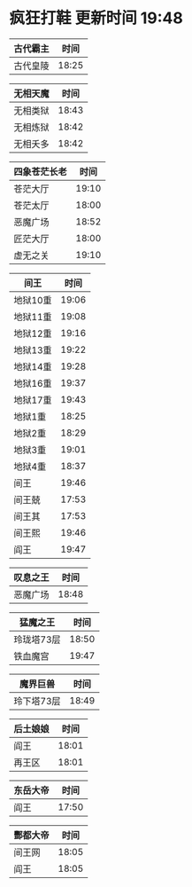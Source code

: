 # 疯狂打鞋 更新时间 19:48

| 古代霸主   | 时间    |
|--------|-------|
| 古代皇陵 | 18:25 |

| 无相天魔   | 时间    |
|--------|-------|
| 无相类狱 | 18:43 |
| 无相炼狱 | 18:42 |
| 无相夭多 | 18:42 |

| 四象苍茫长老   | 时间    |
|--------|-------|
| 苍茫大厅 | 19:10 |
| 苍茫太厅 | 18:00 |
| 恶魔广场 | 18:52 |
| 匠茫大厅 | 18:00 |
| 虚无之关 | 19:10 |

| 间王   | 时间    |
|--------|-------|
| 地狱10重 | 19:06 |
| 地狱11重 | 19:08 |
| 地狱12重 | 19:16 |
| 地狱13重 | 19:22 |
| 地狱14重 | 19:28 |
| 地狱16重 | 19:37 |
| 地狱17重 | 19:43 |
| 地狱1重 | 18:25 |
| 地狱2重 | 18:29 |
| 地狱3重 | 19:01 |
| 地狱4重 | 18:37 |
| 间王 | 19:46 |
| 间王兢 | 17:53 |
| 间王其 | 17:53 |
| 间王熙 | 19:46 |
| 阎王 | 19:47 |

| 叹息之王   | 时间    |
|--------|-------|
| 恶魔广场 | 18:48 |

| 猛魔之王   | 时间    |
|--------|-------|
| 玲珑塔73层 | 18:50 |
| 铁血魔宫 | 19:47 |

| 魔界巨兽   | 时间    |
|--------|-------|
| 玲下塔73层 | 18:49 |

| 后土娘娘   | 时间    |
|--------|-------|
| 阎王 | 18:01 |
| 再王区 | 18:01 |

| 东岳大帝   | 时间    |
|--------|-------|
| 阎王 | 17:50 |

| 酆都大帝   | 时间    |
|--------|-------|
| 间王网 | 18:05 |
| 阎王 | 18:05 |